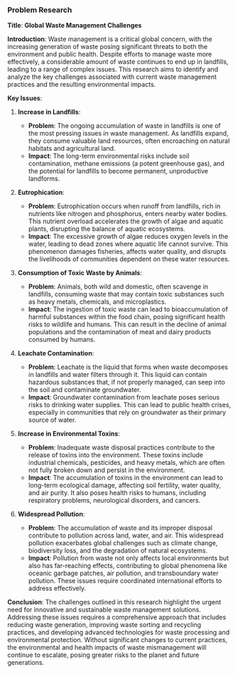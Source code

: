 ### **Problem Research**

**Title**: **Global Waste Management Challenges**

**Introduction**:
Waste management is a critical global concern, with the increasing generation of waste posing significant threats to both the environment and public health. Despite efforts to manage waste more effectively, a considerable amount of waste continues to end up in landfills, leading to a range of complex issues. This research aims to identify and analyze the key challenges associated with current waste management practices and the resulting environmental impacts.

**Key Issues**:

1. **Increase in Landfills**:
   - **Problem**: The ongoing accumulation of waste in landfills is one of the most pressing issues in waste management. As landfills expand, they consume valuable land resources, often encroaching on natural habitats and agricultural land.
   - **Impact**: The long-term environmental risks include soil contamination, methane emissions (a potent greenhouse gas), and the potential for landfills to become permanent, unproductive landforms.

2. **Eutrophication**:
   - **Problem**: Eutrophication occurs when runoff from landfills, rich in nutrients like nitrogen and phosphorus, enters nearby water bodies. This nutrient overload accelerates the growth of algae and aquatic plants, disrupting the balance of aquatic ecosystems.
   - **Impact**: The excessive growth of algae reduces oxygen levels in the water, leading to dead zones where aquatic life cannot survive. This phenomenon damages fisheries, affects water quality, and disrupts the livelihoods of communities dependent on these water resources.

3. **Consumption of Toxic Waste by Animals**:
   - **Problem**: Animals, both wild and domestic, often scavenge in landfills, consuming waste that may contain toxic substances such as heavy metals, chemicals, and microplastics.
   - **Impact**: The ingestion of toxic waste can lead to bioaccumulation of harmful substances within the food chain, posing significant health risks to wildlife and humans. This can result in the decline of animal populations and the contamination of meat and dairy products consumed by humans.

4. **Leachate Contamination**:
   - **Problem**: Leachate is the liquid that forms when waste decomposes in landfills and water filters through it. This liquid can contain hazardous substances that, if not properly managed, can seep into the soil and contaminate groundwater.
   - **Impact**: Groundwater contamination from leachate poses serious risks to drinking water supplies. This can lead to public health crises, especially in communities that rely on groundwater as their primary source of water.

5. **Increase in Environmental Toxins**:
   - **Problem**: Inadequate waste disposal practices contribute to the release of toxins into the environment. These toxins include industrial chemicals, pesticides, and heavy metals, which are often not fully broken down and persist in the environment.
   - **Impact**: The accumulation of toxins in the environment can lead to long-term ecological damage, affecting soil fertility, water quality, and air purity. It also poses health risks to humans, including respiratory problems, neurological disorders, and cancers.

6. **Widespread Pollution**:
   - **Problem**: The accumulation of waste and its improper disposal contribute to pollution across land, water, and air. This widespread pollution exacerbates global challenges such as climate change, biodiversity loss, and the degradation of natural ecosystems.
   - **Impact**: Pollution from waste not only affects local environments but also has far-reaching effects, contributing to global phenomena like oceanic garbage patches, air pollution, and transboundary water pollution. These issues require coordinated international efforts to address effectively.

**Conclusion**:
The challenges outlined in this research highlight the urgent need for innovative and sustainable waste management solutions. Addressing these issues requires a comprehensive approach that includes reducing waste generation, improving waste sorting and recycling practices, and developing advanced technologies for waste processing and environmental protection. Without significant changes to current practices, the environmental and health impacts of waste mismanagement will continue to escalate, posing greater risks to the planet and future generations.

